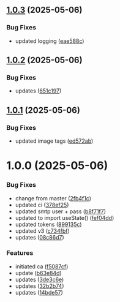 ## [1.0.3](https://github.com/parishoffman/devops-final/compare/v1.0.2...v1.0.3) (2025-05-06)


### Bug Fixes

* updated logging ([eae588c](https://github.com/parishoffman/devops-final/commit/eae588c6bb818b765bbc9230062267794a074a87))

## [1.0.2](https://github.com/parishoffman/devops-final/compare/v1.0.1...v1.0.2) (2025-05-06)


### Bug Fixes

* updates ([651c197](https://github.com/parishoffman/devops-final/commit/651c197f6c4f0e2d8783c11e6fc57bee25ffcefa))

## [1.0.1](https://github.com/parishoffman/devops-final/compare/v1.0.0...v1.0.1) (2025-05-06)


### Bug Fixes

* updated image tags ([ed572ab](https://github.com/parishoffman/devops-final/commit/ed572abd4adb7d72159da8d125978f3160cf0f52))

# 1.0.0 (2025-05-06)


### Bug Fixes

* change from master ([2fb4f1c](https://github.com/parishoffman/devops-final/commit/2fb4f1cc556981751ded81aae59f82d61c276b3c))
* updated ci ([378ef25](https://github.com/parishoffman/devops-final/commit/378ef25966373516827a6f2b5673015e3d211f6f))
* updated smtp user + pass ([b8f71f7](https://github.com/parishoffman/devops-final/commit/b8f71f76d1fef44bb937f3a4f0bd831b955f23f9))
* updated to import useState() ([fef04dd](https://github.com/parishoffman/devops-final/commit/fef04dd60d8fed047962d60f31e2ad2d4a06c04f))
* updated tokens ([899135c](https://github.com/parishoffman/devops-final/commit/899135c6c82e8a6cd86366108b358258c50b89f3))
* updated v3 ([c734fbf](https://github.com/parishoffman/devops-final/commit/c734fbf6aebc5eeb4be8e46db5fe5e73f861b009))
* updates ([08c86d7](https://github.com/parishoffman/devops-final/commit/08c86d7d5dd910064d370c3563cebea0e21ac034))


### Features

* initiated ca ([f5087cf](https://github.com/parishoffman/devops-final/commit/f5087cf2b4a696566b94b16ec005a0126274aea5))
* update ([b63e84d](https://github.com/parishoffman/devops-final/commit/b63e84d8ff486e09d8dd5c3397c54b5feb6134b4))
* updates ([3de3c6e](https://github.com/parishoffman/devops-final/commit/3de3c6e3ab035f6cec8c29bfd103319679a266a8))
* updates ([32b2b74](https://github.com/parishoffman/devops-final/commit/32b2b7424c7083f7a44566fa5183fda24ec13c38))
* updates ([14bde57](https://github.com/parishoffman/devops-final/commit/14bde572fe62a45d51043d4ae31ffcef38d3da34))
